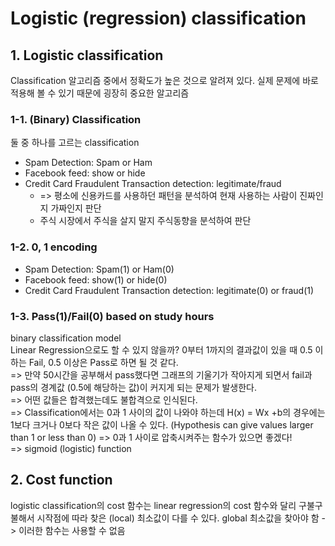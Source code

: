 # Logistic (regression) classification

## 1. Logistic classification
Classification 알고리즘 중에서 정확도가 높은 것으로 알려져 있다. 실제 문제에 바로 적용해 볼 수 있기 때문에 굉장히 중요한 알고리즘

### 1-1. (Binary) Classification
둘 중 하나를 고르는 classification
- Spam Detection: Spam or Ham
- Facebook feed: show or hide
- Credit Card Fraudulent Transaction detection: legitimate/fraud
  - => 평소에 신용카드를 사용하던 패턴을 분석하여 현재 사용하는 사람이 진짜인지 가짜인지 판단
  - 주식 시장에서 주식을 살지 말지 주식동향을 분석하여 판단

### 1-2. 0, 1 encoding
- Spam Detection: Spam(1) or Ham(0)
- Facebook feed: show(1) or hide(0)
- Credit Card Fraudulent Transaction detection: legitimate(0) or fraud(1)

### 1-3. Pass(1)/Fail(0) based on study hours
binary classification model  
Linear Regression으로도 할 수 있지 않을까?
0부터 1까지의 결과값이 있을 때 0.5 이하는 Fail, 0.5 이상은 Pass로 하면 될 것 같다.  
=> 만약 50시간을 공부해서 pass했다면 그래프의 기울기가 작아지게 되면서 fail과 pass의 경계값 (0.5에 해당하는 값)이 커지게 되는 문제가 발생한다.  
=> 어떤 값들은 합격했는데도 불합격으로 인식된다.  
=> Classification에서는 0과 1 사이의 값이 나와야 하는데 H(x) = Wx +b의 경우에는 1보다 크거나 0보다 작은 값이 나올 수 있다. (Hypothesis can give values larger than 1 or less than 0) => 0과 1 사이로 압축시켜주는 함수가 있으면 좋겠다!  
=> sigmoid (logistic) function

## 2. Cost function
logistic classification의 cost 함수는 linear regression의 cost 함수와 달리 구불구불해서 시작점에 따라 찾은 (local) 최소값이 다를 수 있다. global 최소값을 찾아야 함 -> 이러한 함수는 사용할 수 없음
